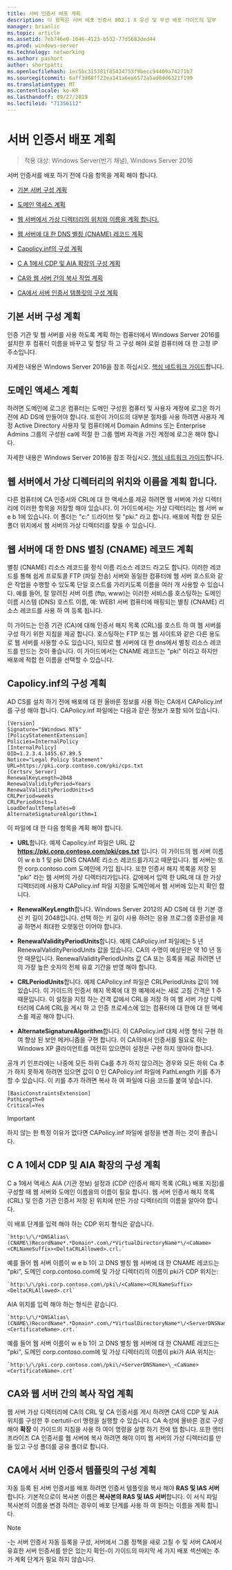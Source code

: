 ```yaml
---
title: 서버 인증서 배포 계획
description: 이 항목은 서버 배포 인증서 802.1 X 유선 및 무선 배포 가이드의 일부
manager: brianlic
ms.topic: article
ms.assetid: 7eb746e0-1046-4123-b532-77d5683ded44
ms.prod: windows-server
ms.technology: networking
ms.author: pashort
author: shortpatti
ms.openlocfilehash: 1ec5bc315381f85434753f9becc94409a74271b7
ms.sourcegitcommit: 6aff3d88ff22ea141a6ea6572a5ad8dd6321f199
ms.translationtype: MT
ms.contentlocale: ko-KR
ms.lasthandoff: 09/27/2019
ms.locfileid: "71356112"
---
```

# <a name="server-certificate-deployment-planning"></a>서버 인증서 배포 계획

>적용 대상: Windows Server(반기 채널), Windows Server 2016

서버 인증서를 배포 하기 전에 다음 항목을 계획 해야 합니다.  
  
-   [기본 서버 구성 계획](#bkmk_basic)  
  
-   [도메인 액세스 계획](#bkmk_domain)  
  
-   [웹 서버에서 가상 디렉터리의 위치와 이름을 계획 합니다.](#bkmk_virtual)  
  
-   [웹 서버에 대 한 DNS 별칭 (CNAME) 레코드 계획](#bkmk_cname)  
  
-   [Capolicy.inf의 구성 계획](#bkmk_capolicy)  
  
-   [C A 1에서 CDP 및 AIA 확장의 구성 계획](#bkmk_cdp)  
  
-   [CA와 웹 서버 간의 복사 작업 계획](#bkmk_copy)  
  
-   [CA에서 서버 인증서 템플릿의 구성 계획](#bkmk_template)  
  
## <a name="bkmk_basic"></a>기본 서버 구성 계획  
인증 기관 및 웹 서버를 사용 하도록 계획 하는 컴퓨터에서 Windows Server 2016를 설치한 후 컴퓨터 이름을 바꾸고 및 할당 하 고 구성 해야 로컬 컴퓨터에 대 한 고정 IP 주소입니다.  
  
자세한 내용은 Windows Server 2016을 참조 하십시오. [핵심 네트워크 가이드](../../../core-network-guide/Core-Network-Guide.md)합니다.  
  
## <a name="bkmk_domain"></a>도메인 액세스 계획  
하려면 도메인에 로그온 컴퓨터는 도메인 구성원 컴퓨터 및 사용자 계정에 로그온 하기 전에 AD DS에 만들어야 합니다. 또한이 가이드의 대부분 절차를 사용 하려면 사용자 계정 Active Directory 사용자 및 컴퓨터에서 Domain Admins 또는 Enterprise Admins 그룹의 구성원 ca에 적절 한 그룹 멤버 자격을 가진 계정에 로그온 해야 합니다.  
  
자세한 내용은 Windows Server 2016을 참조 하십시오. [핵심 네트워크 가이드](../../../core-network-guide/Core-Network-Guide.md)합니다.  
  
## <a name="bkmk_virtual"></a>웹 서버에서 가상 디렉터리의 위치와 이름을 계획 합니다.  
다른 컴퓨터에 CA 인증서와 CRL에 대 한 액세스를 제공 하려면 웹 서버에 가상 디렉터리에 이러한 항목을 저장할 해야 있습니다. 이 가이드에서는 가상 디렉터리는 웹 서버 w e b 1에 있습니다. 이 폴더는 "c:" 드라이브 및 "pki." 라고 합니다. 배포에 적합 한 모든 폴더 위치에서 웹 서버의 가상 디렉터리를 찾을 수 있습니다.  
  
## <a name="bkmk_cname"></a>웹 서버에 대 한 DNS 별칭 (CNAME) 레코드 계획  
별칭 (CNAME) 리소스 레코드를 정식 이름 리소스 레코드 라고도 합니다. 이러한 레코드를 통해 쉽게 프로토콜 FTP (파일 전송) 서버와 동일한 컴퓨터에 웹 서버 호스트와 같은 작업을 수행할 수 있도록 단일 호스트를 가리키도록 이름을 여러 개 사용할 수 있습니다. 예를 들어, 잘 알려진 서버 이름 (ftp, www)는 이러한 서비스를 호스팅하는 도메인 이름 시스템 (DNS) 호스트 이름, 예: WEB1 서버 컴퓨터에 매핑되는 별칭 (CNAME) 리소스 레코드를 사용 하 여 등록 됩니다.  
  
이 가이드는 인증 기관 (CA)에 대해 인증서 해지 목록 (CRL)를 호스트 하 여 웹 서버를 구성 하기 위한 지침을 제공 합니다. 호스팅하는 FTP 또는 웹 사이트와 같은 다른 용도로 웹 서버를 사용할 수도 있습니다, 되므로 웹 서버에 대 한 dns에서 별칭 리소스 레코드를 만드는 것이 좋습니다. 이 가이드에서는 CNAME 레코드는 "pki" 이라고 하지만 배포에 적합 한 이름을 선택할 수 있습니다.  
  
## <a name="bkmk_capolicy"></a>Capolicy.inf의 구성 계획  
AD CS를 설치 하기 전에 배포에 대 한 올바른 정보를 사용 하는 CA에서 CAPolicy.inf를 구성 해야 합니다. CAPolicy.inf 파일에는 다음과 같은 정보가 포함 되어 있습니다.  
  
```  
[Version]  
Signature="$Windows NT$"  
[PolicyStatementExtension]  
Policies=InternalPolicy  
[InternalPolicy]  
OID=1.2.3.4.1455.67.89.5  
Notice="Legal Policy Statement"  
URL=https://pki.corp.contoso.com/pki/cps.txt  
[Certsrv_Server]  
RenewalKeyLength=2048  
RenewalValidityPeriod=Years  
RenewalValidityPeriodUnits=5  
CRLPeriod=weeks  
CRLPeriodUnits=1  
LoadDefaultTemplates=0  
AlternateSignatureAlgorithm=1  
```  
이 파일에 대 한 다음 항목을 계획 해야 합니다.  
  
-   **URL**합니다. 예제 Capolicy.inf 파일은 URL 값 **https://pki.corp.contoso.com/pki/cps.txt** 입니다. 이 가이드의 웹 서버 이름이 w e b 1 및 pki DNS CNAME 리소스 레코드를가지고 때문입니다. 웹 서버는 또한 corp.contoso.com 도메인에 가입 됩니다. 또한 인증서 해지 목록을 저장 된 "pki" 라는 웹 서버의 가상 디렉터리가입니다. 값에에서 입력 한 URL에 대 한 가상 디렉터리에 사용자 CAPolicy.inf 파일 지점을 도메인에서 웹 서버에 있는지 확인 합니다.  
  
-   **RenewalKeyLength**합니다. Windows Server 2012의 AD CS에 대 한 기본 갱신 키 길이 2048입니다. 선택 하는 키 길이 사용 하려는 응용 프로그램 호환성을 제공 하면서 최대한 오랫동안 이어야 합니다.  
  
-   **RenewalValidityPeriodUnits**합니다. 예제 CAPolicy.inf 파일에는 5 년 RenewalValidityPeriodUnits 값을 있습니다. CA의 수명이 예상된은 약 10 년 동안 때문입니다. RenewalValidityPeriodUnits 값 CA 또는 등록을 제공 하려면 년의 가장 높은 숫자의 전체 유효 기간을 반영 해야 합니다.  
  
-   **CRLPeriodUnits**합니다. 예제 CAPolicy.inf 파일은 CRLPeriodUnits 값이 1에 있습니다. 이 가이드의 인증서 해지 목록에 대 한 예제에서는 새로 고침 간격은 1 주 때문입니다. 이 설정을 지정 하는 간격 값에서 CRL을 저장 하 여 웹 서버 가상 디렉터리에 CA에 CRL을 게시 하 고 인증 프로세스에 있는 컴퓨터에 대 한에 대 한 액세스를 제공 해야 합니다.  
  
-   **AlternateSignatureAlgorithm**합니다. 이 CAPolicy.inf 대체 서명 형식 구현 하 여 향상 된 보안 메커니즘을 구현 합니다. 이 CA의에서 인증서를 필요로 하는 Windows XP 클라이언트를 여전히 있으면이 설정은 구현 하지 않아야 합니다.  
  
공개 키 인프라에는 나중에 모든 하위 Ca를 추가 하지 않으려는 경우와 모든 하위 Ca 추가 하지 못하게 하려면 있으면 값이 0 인 CAPolicy.inf 파일에 PathLength 키를 추가할 수 있습니다. 이 키를 추가 하려면 복사 하 여 파일에 다음 코드를 붙여 넣습니다.  
  
```  
[BasicConstraintsExtension]  
PathLength=0  
Critical=Yes  
```  
  
> [!IMPORTANT]  
> 하지 않는 한 특정 이유가 없다면 CAPolicy.inf 파일에 설정을 변경 하는 것이 좋습니다.  
  
## <a name="bkmk_cdp"></a>C A 1에서 CDP 및 AIA 확장의 구성 계획  
C a 1에서 액세스 AIA (기관 정보) 설정과 (CDP (인증서 해지 목록 (CRL) 배포 지점)를 구성할 때 웹 서버와 도메인 이름을의 이름이 필요 합니다. 웹 서버 인증서 해지 목록 (CRL) 및 인증 기관 인증서 저장 된 위치에 만든 가상 디렉터리의 이름을 알아야 합니다.  
  
이 배포 단계를 입력 해야 하는 CDP 위치 형식은 같습니다.  
      
    `http:\/\/*DNSAlias\(CNAME\)RecordName*.*Domain*.com\/*VirtualDirectoryName*\/<CaName><CRLNameSuffix><DeltaCRLAllowed>.crl.`  
      
예를 들어 웹 서버 이름이 w e b 1이 고 DNS 별칭 웹 서버에 대 한 CNAME 레코드는 "pki", 도메인 corp.contoso.com에 및 가상 디렉터리의 이름이 pki가 CDP 위치는:  
      
    `http:\/\/pki.corp.contoso.com\/pki\/<CaName><CRLNameSuffix><DeltaCRLAllowed>.crl`  
      
AIA 위치를 입력 해야 하는 형식은 같습니다.  
      
    `http:\/\/*DNSAlias\(CNAME\)RecordName*.*Domain*.com\/*VirtualDirectoryName*\/<ServerDNSName>\_<CaName><CertificateName>.crt.`  
      
예를 들어 웹 서버 이름이 w e b 1이 고 DNS 별칭 웹 서버에 대 한 CNAME 레코드는 "pki", 도메인 corp.contoso.com에 및 가상 디렉터리의 이름이 pki가 AIA 위치는:  
      
    `http:\/\/pki.corp.contoso.com\/pki\/<ServerDNSName>\_<CaName><CertificateName>.crt`  
      
## <a name="bkmk_copy"></a>CA와 웹 서버 간의 복사 작업 계획  
웹 서버 가상 디렉터리에 CA의 CRL 및 CA 인증서를 게시 하려면 CA의 CDP 및 AIA 위치를 구성한 후 certutil-crl 명령을 실행할 수 있습니다. CA 속성에 올바른 경로 구성 해야 **확장** 이 가이드의 지침을 사용 하 여이 명령을 실행 하기 전에 탭 합니다. 또한 엔터프라이즈 CA 인증서를 웹 서버에 복사 하려면 해야 이미 웹 서버의 가상 디렉터리를 만들 있고 구성 폴더를 공유 폴더로 합니다.  
  
## <a name="bkmk_template"></a>CA에서 서버 인증서 템플릿의 구성 계획  
자동 등록 된 서버 인증서를 배포 하려면 인증서 템플릿을 복사 해야 **RAS 및 IAS 서버**합니다. 기본적으로이 복사본 이름은 **복사본의 RAS 및 IAS 서버**합니다. 이 서식 파일 복사본의 이름을 변경 하려는 경우이 배포 단계를 사용 하 여 원하는 이름을 계획 합니다.  
  
> [!NOTE]  
> -는 서버 인증서 자동 등록을 구성, 서버에서 그룹 정책을 새로 고칠 수 및 서버 CA에서 유효한 서버 인증서를 받은 있는지 확인-이 가이드의 마지막 세 가지 배포 섹션에는 추가 계획 단계가 필요 하지 않습니다.  
  


